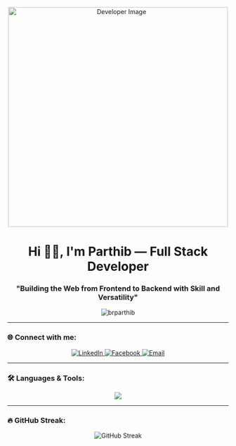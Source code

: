 <p align="center">
  <img src="https://i.ibb.co/h7zL3R3/coder2.jpg" alt="Developer Image" width="500" />
</p>

<h1 align="center">Hi 🙋‍♂️, I'm Parthib — Full Stack Developer</h1>
<h3 align="center">"Building the Web from Frontend to Backend with Skill and Versatility"</h3>

<p align="center">
  <img src="https://komarev.com/ghpvc/?username=brparthib&label=Profile%20views&color=0e75b6&style=flat" alt="brparthib" />
</p>

---

### 🌐 Connect with me:

<p align="center">
  <a href="https://linkedin.com/in/brparthib" target="_blank">
    <img src="https://skillicons.dev/icons?i=linkedin" alt="LinkedIn" />
  </a>
  <a href="https://fb.com/brparthib" target="_blank">
    <img src="https://skillicons.dev/icons?i=facebook" alt="Facebook" />
  </a>
  <a href="mailto:brparthib@gmail.com" target="_blank">
    <img src="https://skillicons.dev/icons?i=gmail" alt="Email" />
  </a>
</p>

---

### 🛠️ Languages & Tools:

<p align="center">
  <img src="https://skillicons.dev/icons?i=html,css,js,ts,react,nextjs,nodejs,express,mongodb,mysql,python,redux,django,tailwind,figma,git,docker,aws,c,cpp,firebase" />
</p>

---

### 🔥 GitHub Streak:

<p align="center">
  <img src="https://github-readme-streak-stats.herokuapp.com/?user=brparthib&theme=default" alt="GitHub Streak" />
</p>
